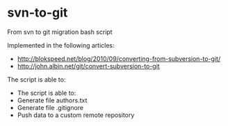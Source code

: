 svn-to-git
========

From svn to git migration bash script

Implemented in the following articles:
- http://blokspeed.net/blog/2010/09/converting-from-subversion-to-git/
- http://john.albin.net/git/convert-subversion-to-git

The script is able to:
- The script is able to:
- Generate file authors.txt
- Generate file .gitignore
- Push data to a custom remote repository